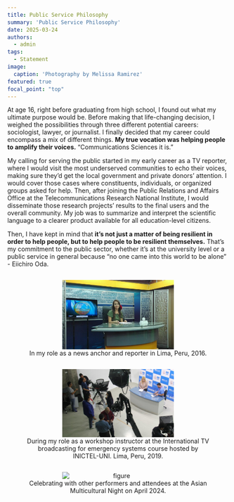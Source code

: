 ```yaml
---
title: Public Service Philosophy
summary: 'Public Service Philosophy'
date: 2025-03-24
authors:
  - admin
tags:
  - Statement
image:
  caption: 'Photography by Melissa Ramirez'
featured: true
focal_point: "top"
---
```


At age 16, right before graduating from high school, I found out what my ultimate purpose would be. Before making that life-changing decision, I weighed the possibilities through three different potential careers: sociologist, lawyer, or journalist. I finally decided that my career could encompass a mix of different things. **My true vocation was helping people to amplify their voices.** “Communications Sciences it is.” 

My calling for serving the public started in my early career as a TV reporter, where I would visit the most underserved communities to echo their voices, making sure they’d get the local government and private donors’ attention. I would cover those cases where constituents, individuals, or organized groups asked for help. Then, after joining the Public Relations and Affairs Office at the Telecommunications Research National Institute, I would disseminate those research projects’ results to the final users and the overall community. My job was to summarize and interpret the scientific language to a clearer product available for all education-level citizens. 

Then, I have kept in mind that **it’s not just a matter of being resilient in order to help people, but to help people to be resilient themselves.** That’s my commitment to the public sector, whether it’s at the university level or a public service in general because “no one came into this world to be alone” - Eiichiro Oda.
 
<div style="display: flex; justify-content: center;">
  <figure style="text-align: center;">
    <img src="a.jpg" alt="figure" width="60%" style="margin-left: auto; margin-right: auto; display: block;">
    <figcaption>In my role as a news anchor and reporter in Lima, Peru, 2016.</figcaption>
  </figure>
 </div>



<div style="display: flex; justify-content: center;">
  <figure style="text-align: center;">
    <img src="b.jpg" alt="figure" width="60%" style="margin-left: auto; margin-right: auto; display: block;">
    <figcaption>During my role as a workshop instructor at the International TV broadcasting for emergency systems course hosted by INICTEL-UNI. Lima, Peru, 2019.</figcaption>
  </figure>
 </div>  



<div style="display: flex; justify-content: center;">
  <figure style="text-align: center;">
    <img src="c.jpg" alt="figure" width="60%" style="margin-left: auto; margin-right: auto; display: block;">
    <figcaption>Celebrating with other performers and attendees at the Asian Multicultural Night on April 2024.</figcaption>
  </figure>
 </div>  

 